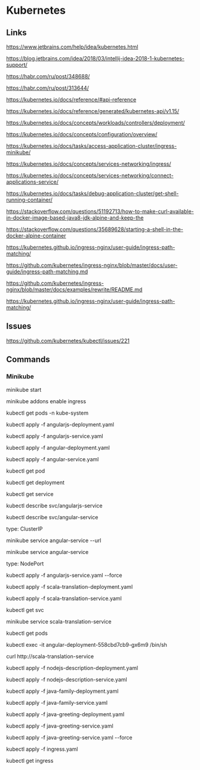 # Kubernetes


## Links

https://www.jetbrains.com/help/idea/kubernetes.html

https://blog.jetbrains.com/idea/2018/03/intellij-idea-2018-1-kubernetes-support/

https://habr.com/ru/post/348688/

https://habr.com/ru/post/313644/

https://kubernetes.io/docs/reference/#api-reference

https://kubernetes.io/docs/reference/generated/kubernetes-api/v1.15/

https://kubernetes.io/docs/concepts/workloads/controllers/deployment/

https://kubernetes.io/docs/concepts/configuration/overview/

https://kubernetes.io/docs/tasks/access-application-cluster/ingress-minikube/

https://kubernetes.io/docs/concepts/services-networking/ingress/

https://kubernetes.io/docs/concepts/services-networking/connect-applications-service/

https://kubernetes.io/docs/tasks/debug-application-cluster/get-shell-running-container/

https://stackoverflow.com/questions/51192713/how-to-make-curl-available-in-docker-image-based-java8-jdk-alpine-and-keep-the

https://stackoverflow.com/questions/35689628/starting-a-shell-in-the-docker-alpine-container

https://kubernetes.github.io/ingress-nginx/user-guide/ingress-path-matching/

https://github.com/kubernetes/ingress-nginx/blob/master/docs/user-guide/ingress-path-matching.md

https://github.com/kubernetes/ingress-nginx/blob/master/docs/examples/rewrite/README.md

https://kubernetes.github.io/ingress-nginx/user-guide/ingress-path-matching/


## Issues

https://github.com/kubernetes/kubectl/issues/221


## Commands

### Minikube

minikube start

minikube addons enable ingress

kubectl get pods -n kube-system


kubectl apply -f angularjs-deployment.yaml

kubectl apply -f angularjs-service.yaml

kubectl apply -f angular-deployment.yaml

kubectl apply -f angular-service.yaml

kubectl get pod

kubectl get deployment

kubectl get service

kubectl describe svc/angularjs-service

kubectl describe svc/angular-service


type: ClusterIP

minikube service angular-service --url

minikube service angular-service

type: NodePort

kubectl apply -f angularjs-service.yaml --force


kubectl apply -f scala-translation-deployment.yaml

kubectl apply -f scala-translation-service.yaml

kubectl get svc

minikube service scala-translation-service


kubectl get pods

kubectl exec -it angular-deployment-558cbd7cb9-gx6m9 /bin/sh

curl http://scala-translation-service


kubectl apply -f nodejs-description-deployment.yaml

kubectl apply -f nodejs-description-service.yaml

kubectl apply -f java-family-deployment.yaml

kubectl apply -f java-family-service.yaml

kubectl apply -f java-greeting-deployment.yaml

kubectl apply -f java-greeting-service.yaml

kubectl apply -f java-greeting-service.yaml --force


kubectl apply -f ingress.yaml

kubectl get ingress
